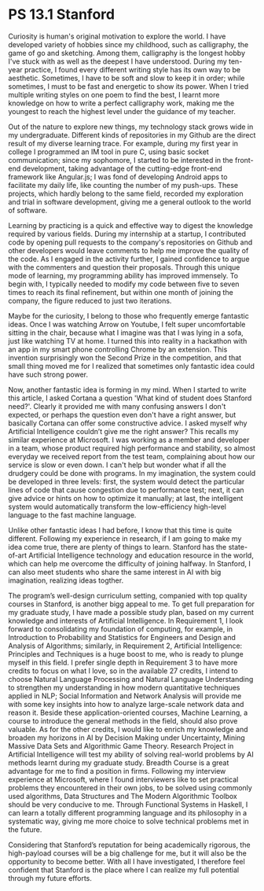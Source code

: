 # PS 13.1 Stanford

Curiosity is human's original motivation to explore the world. I have developed variety of hobbies since my childhood, such as calligraphy, the game of go and sketching. Among them, calligraphy is the longest hobby I've stuck with as well as the deepest I have understood. During my ten-year practice, I found every different writing style has its own way to be aesthetic. Sometimes, I have to be soft and slow to keep it in order; while sometimes, I must to be fast and energetic to show its power. When I tried multiple writing styles on one poem to find the best, I learnt more knowledge on how to write a perfect calligraphy work, making me the youngest to reach the highest level under the guidance of my teacher.

Out of the nature to explore new things, my technology stack grows wide in my undergraduate. Different kinds of repositories in my Github are the direct result of my diverse learning trace. For example, during my first year in college I programmed an IM tool in pure C, using basic socket communication; since my sophomore, I started to be interested in the front-end development, taking advantage of the cutting-edge front-end framework like Angular.js; I was fond of developing Android apps to facilitate my daily life, like counting the number of my push-ups. These projects, which hardly belong to the same field, recorded my exploration and trial in software development, giving me a general outlook to the world of software.

Learning by practicing is a quick and effective way to digest the knowledge required by various fields. During my internship at a startup, I contributed code by opening pull requests to the company's repositories on Github and other developers would leave comments to help me improve the quality of the code. As I engaged in the activity further, I gained confidence to argue with the commenters and question their proposals. Through this unique mode of learning, my programming ability has improved immensely. To begin with, I typically needed to modify my code between five to seven times to reach its final refinement, but within one month of joining the company, the figure reduced to just two iterations.

Maybe for the curiosity, I belong to those who frequently emerge fantastic ideas. Once I was watching Arrow on Youtube, I felt super uncomfortable sitting in the chair, because what I imagine was that I was lying in a sofa, just like watching TV at home. I turned this into reality in a hackathon with an app in my smart phone controlling Chrome by an extension. This invention surprisingly won the Second Prize in the competition, and that small thing moved me for I realized that sometimes only fantastic idea could have such strong power.

Now, another fantastic idea is forming in my mind. When I started to write this article, I asked Cortana a question 'What kind of student does Stanford need?'. Clearly it provided me with many confusing answers I don't expected, or perhaps the question even don't have a right answer, but basically Cortana can offer some constructive advice. I asked myself why Artificial Intelligence couldn’t give me the right answer? This recalls my similar experience at Microsoft. I was working as a member and developer in a team, whose product required high performance and stability, so almost everyday we received report from the test team, complaining about how our service is slow or even down. I can't help but wonder what if all the drudgery could be done with programs. In my imagination, the system could be developed in three levels: first, the system would detect the particular lines of code that cause congestion due to performance test; next, it can give advice or hints on how to optimize it manually; at last, the intelligent system would automatically transform the low-efficiency high-level language to the fast machine language.

Unlike other fantastic ideas I had before, I know that this time is quite different. Following my experience in research, if I am going to make my idea come true, there are plenty of things to learn. Stanford has the state-of-art Artificial Intelligence technology and education resource in the world, which can help me overcome the difficulty of joining halfway. In Stanford, I can also meet students who share the same interest in AI with big imagination, realizing ideas togther.

The program’s well-design curriculum setting, companied with top quality courses in Stanford, is another bigg appeal to me. To get full preparation for my graduate study, I have made a possible study plan, based on my current knowledge and interests of Artificial Intelligence. In Requirement 1, I look forward to consolidating my foundation of computing, for example, in Introduction to Probability and Statistics for Engineers and Design and Analysis of Algorithms; similarly, in Requirement 2, Artificial Intelligence: Principles and Techniques is a huge boost to me, who is ready to plunge myself in this field. I prefer single depth in Requirement 3 to have more credits to focus on what I love, so in the available 27 credits, I intend to choose Natural Language Processing and Natural Language Understanding to strengthen my understanding in how modern quantitative techniques applied in NLP; Social Information and Network Analysis will provide me with some key insights into how to analyze large-scale network data and reason it. Beside these application-oriented courses, Machine Learning, a course to introduce the general methods in the field, should also prove valuable. As for the other credits, I would like to enrich my knowledge and broaden my horizons in AI by Decision Making under Uncertainty, Mining Massive Data Sets and Algorithmic Game Theory. Research Project in Artificial Intelligence will test my ability of solving real-world problems by AI methods learnt during my graduate study. Breadth Course is a great advantage for me to find a position in firms. Following my interview experience at Microsoft, where I found interviewers like to set practical problems they encountered in their own jobs, to be solved using commonly used algorithms, Data Structures and The Modern Algorithmic Toolbox should be very conducive to me. Through Functional Systems in Haskell, I can learn a totally different programming language and its philosophy in a systematic way, giving me more choice to solve technical problems met in the future.

Considering that Stanford’s reputation for being academically rigorous, the high-payload courses will be a big challenge for me, but it will also be the opportunity to become better. With all I have investigated, I therefore feel confident that Stanford is the place where I can realize my full potential through my future efforts.

